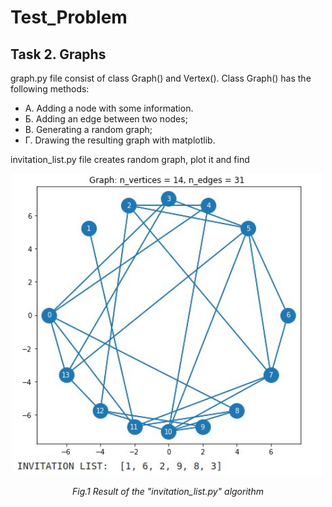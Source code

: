 # Test_Problem


## Task 2. Graphs

graph.py file consist of class Graph() and Vertex(). Class Graph() has the following methods:
- А. Adding a node with some information.
- Б. Adding an edge between two nodes;
- B. Generating a random graph;
- Г. Drawing the resulting graph with matplotlib.

invitation_list.py file creates random graph, plot it and find 


<p align="center">
  <img src="figures/result_task_2.jpeg" width="500">
</p>
<p align="center">   
   <em> Fig.1 Result of the "invitation_list.py" algorithm </em>
</p>
